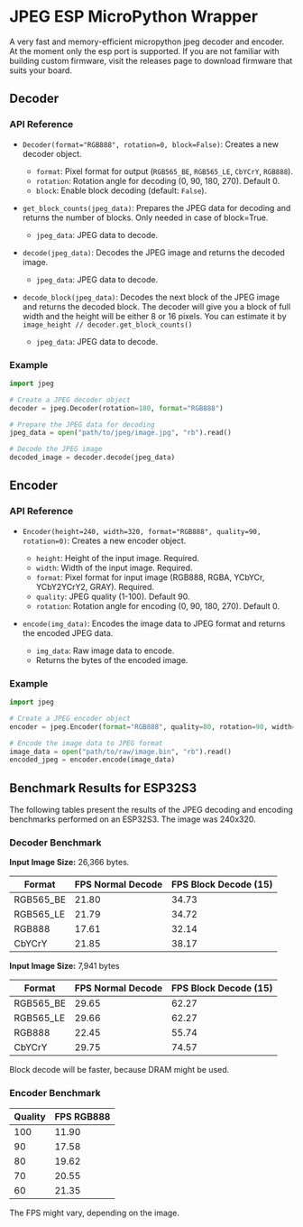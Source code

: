 # JPEG ESP MicroPython Wrapper

A very fast and memory-efficient micropython jpeg decoder and encoder. At the moment only the esp port is supported.
If you are not familiar with building custom firmware, visit the releases page to download firmware that suits your board.

## Decoder

### API Reference

- `Decoder(format="RGB888", rotation=0, block=False)`: Creates a new decoder object.
  - `format`: Pixel format for output (`RGB565_BE`, `RGB565_LE`, `CbYCrY`, `RGB888`).
  - `rotation`: Rotation angle for decoding (0, 90, 180, 270). Default 0.
  - `block`: Enable block decoding (default: `False`).

- `get_block_counts(jpeg_data)`: Prepares the JPEG data for decoding and returns the number of blocks. Only needed in case of block=True. 
  - `jpeg_data`: JPEG data to decode.

- `decode(jpeg_data)`: Decodes the JPEG image and returns the decoded image.
  - `jpeg_data`: JPEG data to decode.

- `decode_block(jpeg_data)`: Decodes the next block of the JPEG image and returns the decoded block. The decoder will give you a block of full width and the height will be either 8 or 16 pixels. You can estimate it by `image_height // decoder.get_block_counts()`
  - `jpeg_data`: JPEG data to decode.

### Example

```python
import jpeg

# Create a JPEG decoder object
decoder = jpeg.Decoder(rotation=180, format="RGB888")

# Prepare the JPEG data for decoding
jpeg_data = open("path/to/jpeg/image.jpg", "rb").read()

# Decode the JPEG image
decoded_image = decoder.decode(jpeg_data)
```

## Encoder

### API Reference

- `Encoder(height=240, width=320, format="RGB888", quality=90, rotation=0)`: Creates a new encoder object.
  - `height`: Height of the input image. Required.
  - `width`: Width of the input image. Required.
  - `format`: Pixel format for input image (RGB888, RGBA, YCbYCr, YCbY2YCrY2, GRAY). Required.
  - `quality`: JPEG quality (1-100). Default 90.
  - `rotation`: Rotation angle for encoding (0, 90, 180, 270). Default 0.


- `encode(img_data)`: Encodes the image data to JPEG format and returns the encoded JPEG data.
  - `img_data`: Raw image data to encode.
  - Returns the bytes of the encoded image.

### Example

```python
import jpeg

# Create a JPEG encoder object
encoder = jpeg.Encoder(format="RGB888", quality=80, rotation=90, width=320, height=240)

# Encode the image data to JPEG format
image_data = open("path/to/raw/image.bin", "rb").read()
encoded_jpeg = encoder.encode(image_data)
```

## Benchmark Results for ESP32S3

The following tables present the results of the JPEG decoding and encoding benchmarks performed on an ESP32S3. The image was 240x320.

### Decoder Benchmark

**Input Image Size:** 26,366 bytes.

| Format    | FPS Normal Decode | FPS Block Decode (15) |
|-----------|-------------------|-----------------------|
| RGB565_BE | 21.80             | 34.73                 |
| RGB565_LE | 21.79             | 34.72                 |
| RGB888    | 17.61             | 32.14                 |
| CbYCrY    | 21.85             | 38.17                 |

**Input Image Size:** 7,941 bytes  

| Format    | FPS Normal Decode | FPS Block Decode (15) |
|-----------|-------------------|-----------------------|
| RGB565_BE | 29.65             | 62.27                 |
| RGB565_LE | 29.66             | 62.27                 |
| RGB888    | 22.45             | 55.74                 |
| CbYCrY    | 29.75             | 74.57                 |

Block decode will be faster, because DRAM might be used.

### Encoder Benchmark

| Quality | FPS RGB888 |
|---------|------------|
| 100     | 11.90      |
| 90      | 17.58      |
| 80      | 19.62      |
| 70      | 20.55      |
| 60      | 21.35      |

The FPS might vary, depending on the image.
